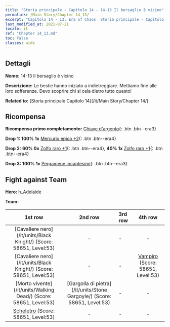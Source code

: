 ```yaml
---
title: "Storia principale - Capitolo 14 - 14-13 Il bersaglio è vicino"
permalink: /Main Story/Chapter 14_13/
excerpt: "Capitolo 14 - 13. Era of Chaos  Storia principale - Capitolo 14_13. 14-13 Il bersaglio è vicino"
last_modified_at: 2021-07-21
locale: it
ref: "Chapter 14_13.md"
toc: false
classes: wide
---
```


## Dettagli

 **Nome:** 14-13 Il bersaglio è vicino

 **Descrizione:** Le bestie hanno iniziato a indietreggiare. Mettiamo fine alle loro sofferenze. Devo scoprire chi si cela dietro tutto questo!

 **Related to:** [Storia principale Capitolo 14](/it/Main Story/Chapter 14/)

## Ricompensa

 **Ricompensa primo completamento:** [Chiave d'argento](/ItemsIT/con_693/){: .btn .btn--era3}

 **Drop 1:** **100% 1x** [Mercurio epico +2](/ItemsIT/mat_49/){: .btn .btn--era4}

 **Drop 2:** **60% 0x** [Zolfo raro +1](/ItemsIT/mat_43/){: .btn .btn--era4}, **40% 1x** [Zolfo raro +1](/ItemsIT/mat_43/){: .btn .btn--era4}

 **Drop 3:** **100% 1x** [Pergamene incantesimi](/ItemsIT/con_694/){: .btn .btn--era3}


## Fight against Team
 **Hero:** h_Adelaide

 **Team:**


  | 1st row | 2nd row | 3rd row | 4th row |
  |:----:|:----:|:----|:----:|
  | [Cavaliere nero](/it/units/Black Knight/) (Score: 58651, Level:53)  | - | - | - |
  | [Cavaliere nero](/it/units/Black Knight/) (Score: 58651, Level:53)  | - | - | [Vampiro](/it/units/Vampire/) (Score: 58651, Level:53)  |
  | [Morto vivente](/it/units/Walking Dead/) (Score: 58651, Level:53)  | [Gargolla di pietra](/it/units/Stone Gargoyle/) (Score: 58651, Level:53)  | - | - |
  | [Scheletro](/it/units/Skeleton/) (Score: 58651, Level:53)  | - | - | - |


